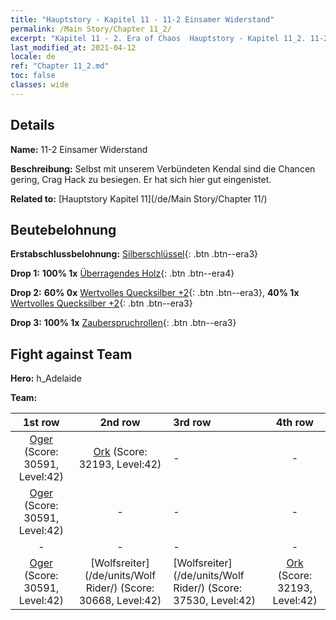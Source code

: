 ```yaml
---
title: "Hauptstory - Kapitel 11 - 11-2 Einsamer Widerstand"
permalink: /Main Story/Chapter 11_2/
excerpt: "Kapitel 11 - 2. Era of Chaos  Hauptstory - Kapitel 11_2. 11-2 Einsamer Widerstand"
last_modified_at: 2021-04-12
locale: de
ref: "Chapter 11_2.md"
toc: false
classes: wide
---
```


## Details

 **Name:** 11-2 Einsamer Widerstand

 **Beschreibung:** Selbst mit unserem Verbündeten Kendal sind die Chancen gering, Crag Hack zu besiegen. Er hat sich hier gut eingenistet.

 **Related to:** [Hauptstory Kapitel 11](/de/Main Story/Chapter 11/)

## Beutebelohnung

 **Erstabschlussbelohnung:** [Silberschlüssel](/de/Items/con_693/){: .btn .btn--era3}

 **Drop 1:** **100% 1x** [Überragendes Holz](/de/Items/mat_34/){: .btn .btn--era4}

 **Drop 2:** **60% 0x** [Wertvolles Quecksilber +2](/de/Items/mat_28/){: .btn .btn--era3}, **40% 1x** [Wertvolles Quecksilber +2](/de/Items/mat_28/){: .btn .btn--era3}

 **Drop 3:** **100% 1x** [Zauberspruchrollen](/de/Items/con_694/){: .btn .btn--era3}


## Fight against Team
 **Hero:** h_Adelaide

 **Team:**


  | 1st row | 2nd row | 3rd row | 4th row |
  |:----:|:----:|:----|:----:|
  | [Oger](/de/units/Ogre/) (Score: 30591, Level:42)  | [Ork](/de/units/Orc/) (Score: 32193, Level:42)  | - | - |
  | [Oger](/de/units/Ogre/) (Score: 30591, Level:42)  | - | - | - |
  | - | - | - | - |
  | [Oger](/de/units/Ogre/) (Score: 30591, Level:42)  | [Wolfsreiter](/de/units/Wolf Rider/) (Score: 30668, Level:42)  | [Wolfsreiter](/de/units/Wolf Rider/) (Score: 37530, Level:42)  | [Ork](/de/units/Orc/) (Score: 32193, Level:42)  |


